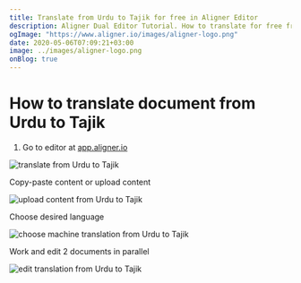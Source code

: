```yaml
---
title: Translate from Urdu to Tajik for free in Aligner Editor
description: Aligner Dual Editor Tutorial. How to translate for free from Urdu to Tajik. Aligner is multilingual document management platform. 
ogImage: "https://www.aligner.io/images/aligner-logo.png"
date: 2020-05-06T07:09:21+03:00
image: ../images/aligner-logo.png
onBlog: true
---
```


# How to translate document from Urdu to Tajik

1. Go to editor at [app.aligner.io](https://app.aligner.io "Aligner App web page")

![translate from Urdu to Tajik](../aligner-blank-editor.png "translate from Urdu to Tajik")

Copy-paste content or upload content

![upload content from Urdu to Tajik](../aligner-uploaded-document.png "upload content from Urdu to Tajik")

Choose desired language

![choose machine translation from Urdu to Tajik](../aligner-language-dropdown.png "choose machine translation from Urdu to Tajik")

Work and edit 2 documents in parallel

![edit translation from Urdu to Tajik](../aligner-double-sitded-editor.png "edit translation from Urdu to Tajik")

